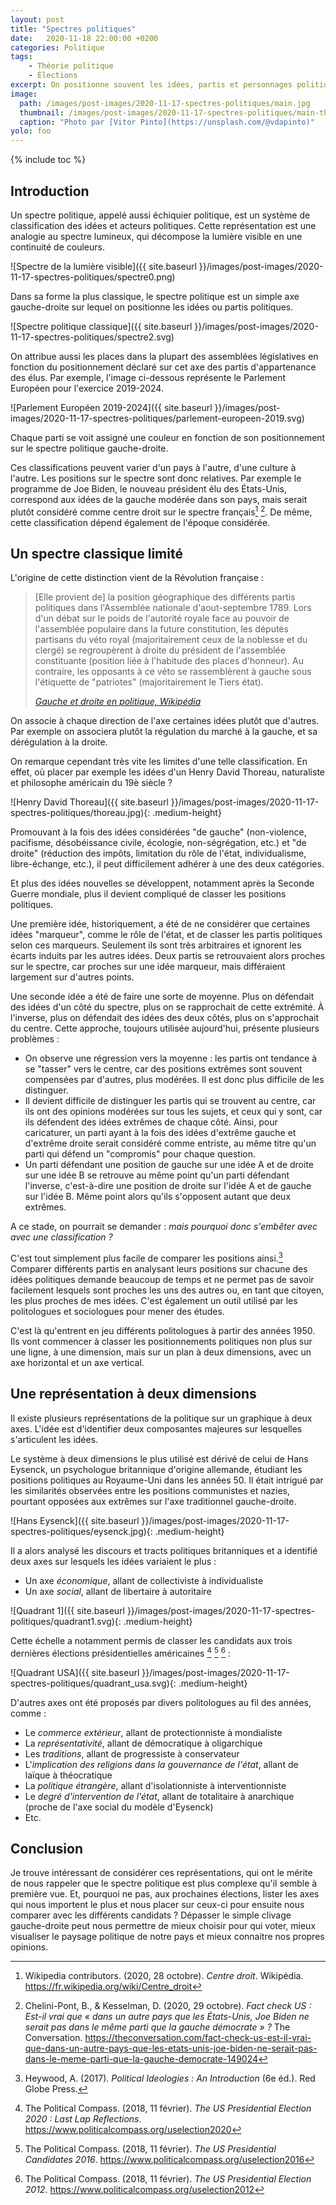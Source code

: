 ```yaml
---
layout: post
title: "Spectres politiques"
date:   2020-11-18 22:00:00 +0200
categories: Politique
tags:
    - Théorie politique
    - Élections
excerpt: On positionne souvent les idées, partis et personnages politiques sur un axe continu gauche-droite. Mais cette reprséentation simpliste peut être remplacée.
image:
  path: /images/post-images/2020-11-17-spectres-politiques/main.jpg
  thumbnail: /images/post-images/2020-11-17-spectres-politiques/main-thumb-flat.jpg
  caption: "Photo par [Vitor Pinto](https://unsplash.com/@vdapinto)"
yolo: foo
---
```


{% include toc %}

## Introduction

Un spectre politique, appelé aussi échiquier politique, est un système de classification des idées et acteurs politiques. Cette représentation est une analogie au spectre lumineux, qui décompose la lumière visible en une continuité de couleurs.

![Spectre de la lumière visible]({{ site.baseurl }}/images/post-images/2020-11-17-spectres-politiques/spectre0.png)

Dans sa forme la plus classique, le spectre politique est un simple axe gauche-droite sur lequel on positionne les idées ou partis politiques.

![Spectre politique classique]({{ site.baseurl }}/images/post-images/2020-11-17-spectres-politiques/spectre2.svg)

On attribue aussi les places dans la plupart des assemblées législatives en fonction du positionnement déclaré sur cet axe des partis d'appartenance des élus. Par exemple, l'image ci-dessous représente le Parlement Européen pour l'exercice 2019-2024.

![Parlement Européen 2019-2024]({{ site.baseurl }}/images/post-images/2020-11-17-spectres-politiques/parlement-europeen-2019.svg)

Chaque parti se voit assigné une couleur en fonction de son positionnement sur le spectre politique gauche-droite.

Ces classifications peuvent varier d'un pays à l'autre, d'une culture à l'autre. Les positions sur le spectre sont donc relatives. Par exemple le programme de Joe Biden, le nouveau président élu des États-Unis, correspond aux idées de la gauche modérée dans son pays, mais serait plutôt considéré comme centre droit sur le spectre français[^wikipedia_centre_droit] [^aoc_biden]. De même, cette classification dépend également de l'époque considérée.

## Un spectre classique limité

L'origine de cette distinction vient de la Révolution française :

> [Elle provient de] la position géographique des différents partis politiques dans l'Assemblée nationale d'aout-septembre 1789. Lors d'un débat sur le poids de l'autorité royale face au pouvoir de l'assemblée populaire dans la future constitution, les députés partisans du véto royal (majoritairement ceux de la noblesse et du clergé) se regroupèrent à droite du président de l'assemblée constituante (position liée à l'habitude des places d'honneur). Au contraire, les opposants à ce véto se rassemblèrent à gauche sous l'étiquette de "patriotes" (majoritairement le Tiers état).
>
> *[Gauche et droite en politique, Wikipédia](https://fr.wikipedia.org/wiki/Gauche_et_droite_en_politique#En_France)*

On associe à chaque direction de l'axe certaines idées plutôt que d'autres. Par exemple on associera plutôt la régulation du marché à la gauche, et sa dérégulation à la droite.

On remarque cependant très vite les limites d'une telle classification. En effet, où placer par exemple les idées d'un Henry David Thoreau, naturaliste et philosophe américain du 19è siècle ?

![Henry David Thoreau]({{ site.baseurl }}/images/post-images/2020-11-17-spectres-politiques/thoreau.jpg){: .medium-height}

Promouvant à la fois des idées considérées "de gauche" (non-violence, pacifisme, désobéissance civile, écologie, non-ségrégation, etc.) et "de droite" (réduction des impôts, limitation du rôle de l'état, individualisme, libre-échange, etc.), il peut difficilement adhérer à une des deux catégories.

Et plus des idées nouvelles se développent, notamment après la Seconde Guerre mondiale, plus il devient compliqué de classer les positions politiques.

Une première idée, historiquement, a été de ne considérer que certaines idées "marqueur", comme le rôle de l'état, et de classer les partis politiques selon ces marqueurs. Seulement ils sont très arbitraires et ignorent les écarts induits par les autres idées. Deux partis se retrouvaient alors proches sur le spectre, car proches sur une idée marqueur, mais différaient largement sur d'autres points.

Une seconde idée a été de faire une sorte de moyenne. Plus on défendait des idées d'un côté du spectre, plus on se rapprochait de cette extrémité. À l'inverse, plus on défendait des idées des deux côtés, plus on s'approchait du centre. Cette approche, toujours utilisée aujourd'hui, présente plusieurs problèmes :

* On observe une régression vers la moyenne : les partis ont tendance à se "tasser" vers le centre, car des positions extrêmes sont souvent compensées par d'autres, plus modérées. Il est donc plus difficile de les distinguer.
* Il devient difficile de distinguer les partis qui se trouvent au centre, car ils ont des opinions modérées sur tous les sujets, et ceux qui y sont, car ils défendent des idées extrêmes de chaque côté. Ainsi, pour caricaturer, un parti ayant à la fois des idées d'extrême gauche et d'extrême droite serait considéré comme entriste, au même titre qu'un parti qui défend un "compromis" pour chaque question.
* Un parti défendant une position de gauche sur une idée A et de droite sur une idée B se retrouve au même point qu'un parti défendant l'inverse, c'est-à-dire une position de droite sur l'idée A et de gauche sur l'idée B. Même point alors qu'ils s'opposent autant que deux extrêmes.

A ce stade, on pourrait se demander : *mais pourquoi donc s'embêter avec avec une classification ?*

C'est tout simplement plus facile de comparer les positions ainsi.[^heywood_political_ideologies] Comparer différents partis en analysant leurs positions sur chacune des idées politiques demande beaucoup de temps et ne permet pas de savoir facilement lesquels sont proches les uns des autres ou, en tant que citoyen, les plus proches de mes idées. C'est également un outil utilisé par les politologues et sociologues pour mener des études.

C'est là qu'entrent en jeu différents politologues à partir des années 1950. Ils vont commencer à classer les positionnements politiques non plus sur une ligne, à une dimension, mais sur un plan à deux dimensions, avec un axe horizontal et un axe vertical.

## Une représentation à deux dimensions

Il existe plusieurs représentations de la politique sur un graphique à deux axes. L'idée est d'identifier deux composantes majeures sur lesquelles s'articulent les idées.

Le système à deux dimensions le plus utilisé est dérivé de celui de Hans Eysenck, un psychologue britannique d'origine allemande, étudiant les positions politiques au Royaume-Uni dans les années 50. Il était intrigué par les similarités observées entre les positions communistes et nazies, pourtant opposées aux extrêmes sur l'axe traditionnel gauche-droite.

![Hans Eysenck]({{ site.baseurl }}/images/post-images/2020-11-17-spectres-politiques/eysenck.jpg){: .medium-height}

Il a alors analysé les discours et tracts politiques britanniques et a identifié deux axes sur lesquels les idées variaient le plus :

* Un axe *économique*, allant de collectiviste à individualiste
* Un axe *social*, allant de libertaire à autoritaire

![Quadrant 1]({{ site.baseurl }}/images/post-images/2020-11-17-spectres-politiques/quadrant1.svg){: .medium-height}

Cette échelle a notamment permis de classer les candidats aux trois dernières élections présidentielles américaines [^compass_usa_20] [^compass_usa_16] [^compass_usa_12] :

![Quadrant USA]({{ site.baseurl }}/images/post-images/2020-11-17-spectres-politiques/quadrant_usa.svg){: .medium-height}

D'autres axes ont été proposés par divers politologues au fil des années, comme :

* Le *commerce extérieur*, allant de protectionniste à mondialiste
* La *représentativité*, allant de démocratique à oligarchique
* Les *traditions*, allant de progressiste à conservateur
* L'*implication des religions dans la gouvernance de l'état*, allant de laïque à théocratique
* La *politique étrangère*, allant d'isolationniste à interventionniste
* Le *degré d'intervention de l'état*, allant de totalitaire à anarchique (proche de l'axe social du modèle d'Eysenck)
* Etc.

## Conclusion

Je trouve intéressant de considérer ces représentations, qui ont le mérite de nous rappeler que le spectre politique est plus complexe qu'il semble à première vue. Et, pourquoi ne pas, aux prochaines élections, lister les axes qui nous importent le plus et nous placer sur ceux-ci pour ensuite nous comparer avec les différents candidats ? Dépasser le simple clivage gauche-droite peut nous permettre de mieux choisir pour qui voter, mieux visualiser le paysage politique de notre pays et mieux connaitre nos propres opinions.

<!-- Références -->

[^wikipedia_centre_droit]: Wikipedia contributors. (2020, 28 octobre). *Centre droit*. Wikipédia. <https://fr.wikipedia.org/wiki/Centre_droit>

[^aoc_biden]: Chelini-Pont, B., & Kesselman, D. (2020, 29 octobre). *Fact check US : Est-il vrai que « dans un autre pays que les États-Unis, Joe Biden ne serait pas dans le même parti que la gauche démocrate » ?* The Conversation. <https://theconversation.com/fact-check-us-est-il-vrai-que-dans-un-autre-pays-que-les-etats-unis-joe-biden-ne-serait-pas-dans-le-meme-parti-que-la-gauche-democrate-149024>

[^heywood_political_ideologies]: Heywood, A. (2017). *Political Ideologies : An Introduction* (6e éd.). Red Globe Press.

[^compass_usa_20]: The Political Compass. (2018, 11 février). *The US Presidential Election 2020 : Last Lap Reflections*. <https://www.politicalcompass.org/uselection2020>

[^compass_usa_16]: The Political Compass. (2018, 11 février). *The US Presidential Candidates 2016*. <https://www.politicalcompass.org/uselection2016>

[^compass_usa_12]: The Political Compass. (2018, 11 février). *The US Presidential Election 2012*. <https://www.politicalcompass.org/uselection2012>
